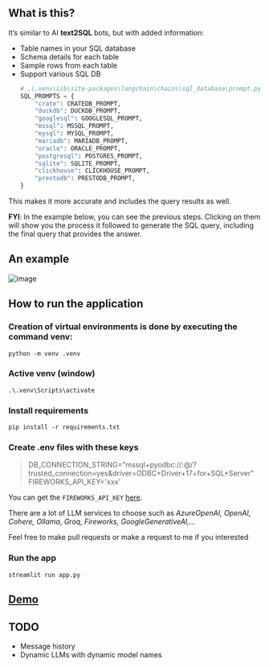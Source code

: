 ## What is this?
It’s similar to AI **text2SQL** bots, but with added information:
- Table names in your SQL database
- Schema details for each table
- Sample rows from each table
- Support various SQL DB 
  ```py
  # .\.venv\Lib\site-packages\langchain\chains\sql_database\prompt.py
  SQL_PROMPTS = {
      "crate": CRATEDB_PROMPT,
      "duckdb": DUCKDB_PROMPT,
      "googlesql": GOOGLESQL_PROMPT,
      "mssql": MSSQL_PROMPT,
      "mysql": MYSQL_PROMPT,
      "mariadb": MARIADB_PROMPT,
      "oracle": ORACLE_PROMPT,
      "postgresql": POSTGRES_PROMPT,
      "sqlite": SQLITE_PROMPT,
      "clickhouse": CLICKHOUSE_PROMPT,
      "prestodb": PRESTODB_PROMPT,
  }
  ```
This makes it more accurate and includes the query results as well.

**FYI**: In the example below, you can see the previous steps. Clicking on them will show you the process it followed to generate the SQL query, including the final query that provides the answer.

## An example

![image](https://github.com/user-attachments/assets/dba0ea54-c644-4234-a5e4-26fc18fd50d7)

## How to run the application

### Creation of virtual environments is done by executing the command venv:

`python -m venv .venv`

### Active venv (window)

`.\.venv\Scripts\activate`

### Install requirements

`pip install -r requirements.txt`

### Create .env files with these keys

> DB_CONNECTION_STRING="mssql+pyodbc://<username>:<password>@<server-name>/<db-name>?trusted_connection=yes&driver=ODBC+Driver+17+for+SQL+Server"
> FIREWORKS_API_KEY='xxx'

You can get the `FIREWORKS_API_KEY` [here](https://fireworks.ai/account/api-keys). 

There are a lot of LLM services to choose such as *AzureOpenAI, OpenAI, Cohere, Ollama, Groq, Fireworks, GoogleGenerativeAI,...*

Feel free to make pull requests or make a request to me if you interested
### Run the app

`streamlit run app.py`

## [Demo](https://minh-sql-agent.streamlit.app/)

## TODO

- Message history
- Dynamic LLMs with dynamic model names
